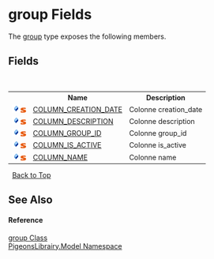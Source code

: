 # group Fields
 

The <a href="30daa006-0f38-7d8e-5d44-43f8187b044c">group</a> type exposes the following members.


## Fields
&nbsp;<table><tr><th></th><th>Name</th><th>Description</th></tr><tr><td>![Public field](media/pubfield.gif "Public field")![Static member](media/static.gif "Static member")</td><td><a href="a6ff6330-3df0-f2fd-74d8-2fd5caf5b4c1">COLUMN_CREATION_DATE</a></td><td>
Colonne creation_date</td></tr><tr><td>![Public field](media/pubfield.gif "Public field")![Static member](media/static.gif "Static member")</td><td><a href="bcc85e38-00e0-97c4-3281-cb469b2fb395">COLUMN_DESCRIPTION</a></td><td>
Colonne description</td></tr><tr><td>![Public field](media/pubfield.gif "Public field")![Static member](media/static.gif "Static member")</td><td><a href="fcd1130c-3c56-e956-0c54-239660ab8094">COLUMN_GROUP_ID</a></td><td>
Colonne group_id</td></tr><tr><td>![Public field](media/pubfield.gif "Public field")![Static member](media/static.gif "Static member")</td><td><a href="39283abb-e5d7-3b02-2933-624e7816e9dc">COLUMN_IS_ACTIVE</a></td><td>
Colonne is_active</td></tr><tr><td>![Public field](media/pubfield.gif "Public field")![Static member](media/static.gif "Static member")</td><td><a href="45043ef2-3d5a-075e-7563-09dd0968a43a">COLUMN_NAME</a></td><td>
Colonne name</td></tr></table>&nbsp;
<a href="#group-fields">Back to Top</a>

## See Also


#### Reference
<a href="30daa006-0f38-7d8e-5d44-43f8187b044c">group Class</a><br /><a href="740f9e4a-e251-715e-60bf-e906871d97b4">PigeonsLibrairy.Model Namespace</a><br />